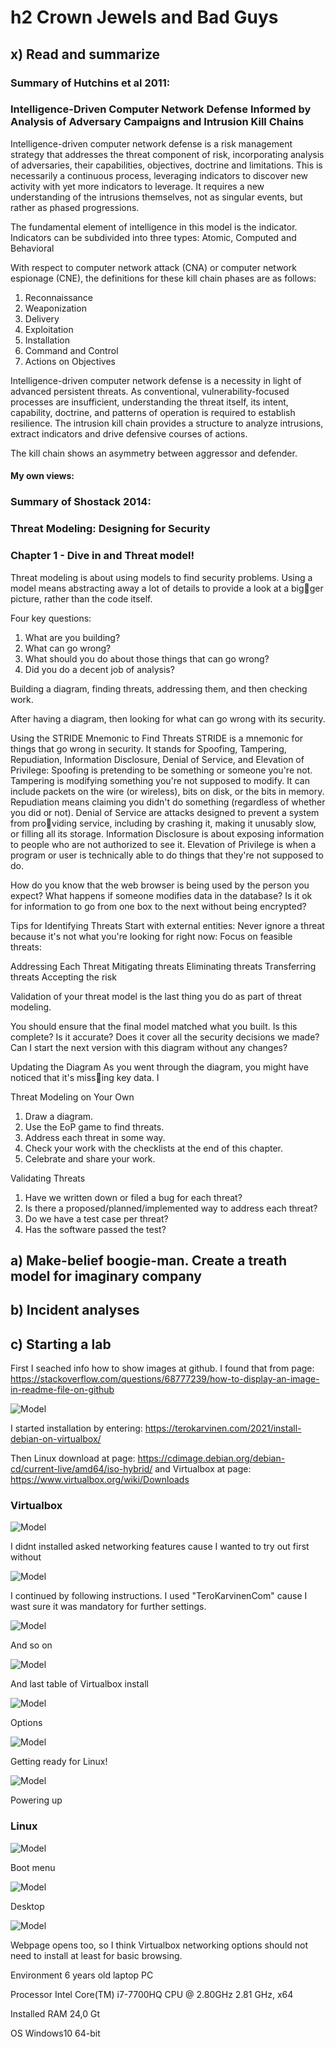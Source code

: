 # h2 Crown Jewels and Bad Guys
## x) Read and summarize

### Summary of Hutchins et al 2011:
### Intelligence-Driven Computer Network Defense Informed by Analysis of Adversary Campaigns and Intrusion Kill Chains

Intelligence-driven computer network defense is a risk management strategy that addresses the threat
component of risk, incorporating analysis of adversaries, their capabilities, objectives, doctrine and
limitations. This is necessarily a continuous process, leveraging indicators to discover new activity with
yet more indicators to leverage. It requires a new understanding of the intrusions themselves, not as
singular events, but rather as phased progressions.

The fundamental element of intelligence in this model is the indicator. Indicators can be subdivided
into three types: Atomic, Computed and Behavioral

With respect to computer network attack (CNA) or computer network espionage (CNE), the definitions
for these kill chain phases are as follows:
1. Reconnaissance
2. Weaponization
3. Delivery
4. Exploitation 
5. Installation
6. Command and Control
7. Actions on Objectives

Intelligence-driven computer network defense is a necessity in light of advanced persistent threats. As
conventional, vulnerability-focused processes are insufficient, understanding the threat itself, its intent,
capability, doctrine, and patterns of operation is required to establish resilience. The intrusion kill
chain provides a structure to analyze intrusions, extract indicators and drive defensive courses of actions.

The kill chain shows an asymmetry between aggressor and defender.

#### My own views:

### Summary of Shostack 2014:
### Threat Modeling: Designing for Security
### Chapter 1 - Dive in and Threat model!

Threat modeling is about using models to find security problems. Using a model means abstracting away a lot of details to provide a look at a bigger picture, rather than the code itself.

Four key questions:
1. What are you building?
2. What can go wrong?
3. What should you do about those things that can go wrong?
4. Did you do a decent job of analysis?

Building a diagram, finding threats, addressing them, and then checking work.

After having a diagram, then looking for what can go wrong with its security. 

Using the STRIDE Mnemonic to Find Threats
STRIDE is a mnemonic for things that go wrong in security. It stands for
Spoofing, Tampering, Repudiation, Information Disclosure, Denial of
Service, and Elevation of Privilege:
Spoofing is pretending to be something or someone you're not.
Tampering is modifying something you're not supposed to modify. It
can include packets on the wire (or wireless), bits on disk, or the bits
in memory.
Repudiation means claiming you didn't do something (regardless of
whether you did or not).
Denial of Service are attacks designed to prevent a system from providing service, including by crashing it, making it unusably slow, or
filling all its storage.
Information Disclosure is about exposing information to people who
are not authorized to see it.
Elevation of Privilege is when a program or user is technically able
to do things that they're not supposed to do.


How do you know that the web browser is being used by the person
you expect?
What happens if someone modifies data in the database?
Is it ok for information to go from one box to the next without being
encrypted?

Tips for Identifying Threats
Start with external entities:
Never ignore a threat because it's not what you're looking for
right now: 
Focus on feasible threats:

Addressing Each Threat
Mitigating threats
Eliminating threats
Transferring threats
Accepting the risk

Validation of your threat model is the last thing you do as part of threat
modeling.

You should ensure that the final model matched what you built.
Is this complete?
Is it accurate?
Does it cover all the security decisions we made?
Can I start the next version with this diagram without any changes?

Updating the Diagram
As you went through the diagram, you might have noticed that it's missing key data. I

Threat Modeling on Your Own
1. Draw a diagram.
2. Use the EoP game to find threats.
3. Address each threat in some way.
4. Check your work with the checklists at the end of this chapter.
5. Celebrate and share your work.

Validating Threats
1. Have we written down or filed a bug for each threat?
2. Is there a proposed/planned/implemented way to address each threat?
3. Do we have a test case per threat?
4. Has the software passed the test?


## a) Make-belief boogie-man. Create a treath model for imaginary company



## b) Incident analyses



## c) Starting a lab

First I seached info how to show images at github. I found that from page: https://stackoverflow.com/questions/68777239/how-to-display-an-image-in-readme-file-on-github

![Model](https://github.com/bek817/TrusttoBlockchain/blob/main/Downloads.JPG)

I started installation by entering: https://terokarvinen.com/2021/install-debian-on-virtualbox/

Then Linux download at page: https://cdimage.debian.org/debian-cd/current-live/amd64/iso-hybrid/ and Virtualbox at page: https://www.virtualbox.org/wiki/Downloads

### Virtualbox

![Model](https://github.com/bek817/TrusttoBlockchain/blob/main/VirtualboxInstall1.JPG)

I didnt installed asked networking features cause I wanted to try out first without

![Model](https://github.com/bek817/TrusttoBlockchain/blob/main/VirtualboxInstall2.JPG)

I continued by following instructions. I used "TeroKarvinenCom" cause I wast sure it was mandatory for further settings.

![Model](https://github.com/bek817/TrusttoBlockchain/blob/main/VirtualboxInstall3.JPG)

And so on

![Model](https://github.com/bek817/TrusttoBlockchain/blob/main/VirtualboxInstall4.JPG)

And last table of Virtualbox install

![Model](https://github.com/bek817/TrusttoBlockchain/blob/main/Virtualbox1.JPG)

Options

![Model](https://github.com/bek817/TrusttoBlockchain/blob/main/Virtualbox2.JPG)

Getting ready for Linux!

![Model](https://github.com/bek817/TrusttoBlockchain/blob/main/Virtualbox4.JPG)

Powering up

### Linux

![Model](https://github.com/bek817/TrusttoBlockchain/blob/main/Linux1.JPG)

Boot menu

![Model](https://github.com/bek817/TrusttoBlockchain/blob/main/Linux2.JPG)

Desktop

![Model](https://github.com/bek817/TrusttoBlockchain/blob/main/Linux3.JPG)

Webpage opens too, so I think Virtualbox networking options should not need to install at least for basic browsing.

Environment 6 years old laptop PC

Processor	Intel Core(TM) i7-7700HQ CPU @ 2.80GHz 2.81 GHz, x64

Installed RAM	24,0 Gt

OS Windows10 64-bit

